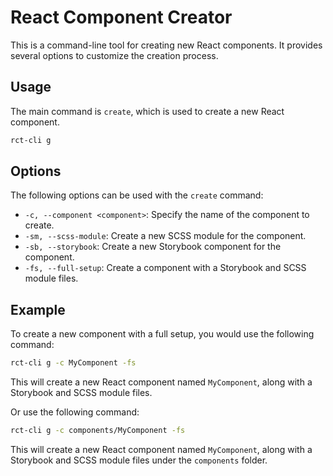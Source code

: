 # React Component Creator

This is a command-line tool for creating new React components. It provides several options to customize the creation process.

## Usage

The main command is `create`, which is used to create a new React component.

```bash
rct-cli g
```

## Options

The following options can be used with the `create` command:

- `-c, --component <component>`: Specify the name of the component to create.
- `-sm, --scss-module`: Create a new SCSS module for the component.
- `-sb, --storybook`: Create a new Storybook component for the component.
- `-fs, --full-setup`: Create a component with a Storybook and SCSS module files.

## Example

To create a new component with a full setup, you would use the following command:

```bash
rct-cli g -c MyComponent -fs
```

This will create a new React component named `MyComponent`, along with a Storybook and SCSS module files.

Or use the following command:

```bash
rct-cli g -c components/MyComponent -fs
```

This will create a new React component named `MyComponent`, along with a Storybook and SCSS module files under the `components` folder.
